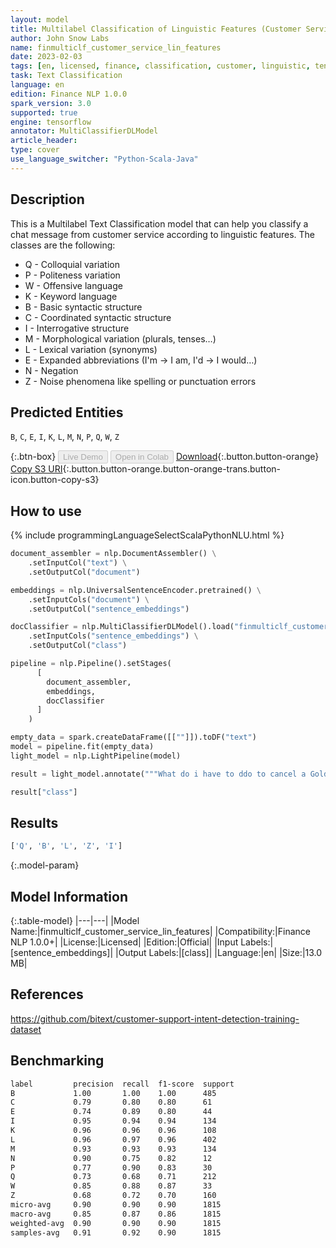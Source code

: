 ```yaml
---
layout: model
title: Multilabel Classification of Linguistic Features (Customer Service)
author: John Snow Labs
name: finmulticlf_customer_service_lin_features
date: 2023-02-03
tags: [en, licensed, finance, classification, customer, linguistic, tensorflow]
task: Text Classification
language: en
edition: Finance NLP 1.0.0
spark_version: 3.0
supported: true
engine: tensorflow
annotator: MultiClassifierDLModel
article_header:
type: cover
use_language_switcher: "Python-Scala-Java"
---
```


## Description

This is a Multilabel Text Classification model that can help you classify a chat message from customer service according to linguistic features. The classes are the following:
 - Q - Colloquial variation
 - P - Politeness variation
 - W - Offensive language
 - K - Keyword language
 - B - Basic syntactic structure
 - C - Coordinated syntactic structure
 - I - Interrogative structure
 - M - Morphological variation (plurals, tenses…)
 - L - Lexical variation (synonyms)
 - E - Expanded abbreviations (I'm -> I am, I'd -> I would…)
 - N - Negation
 - Z - Noise phenomena like spelling or punctuation errors

## Predicted Entities

`B`, `C`, `E`, `I`, `K`, `L`, `M`, `N`, `P`, `Q`, `W`, `Z`

{:.btn-box}
<button class="button button-orange" disabled>Live Demo</button>
<button class="button button-orange" disabled>Open in Colab</button>
[Download](https://s3.amazonaws.com/auxdata.johnsnowlabs.com/finance/models/finmulticlf_customer_service_lin_features_en_1.0.0_3.0_1675430237309.zip){:.button.button-orange}
[Copy S3 URI](s3://auxdata.johnsnowlabs.com/finance/models/finmulticlf_customer_service_lin_features_en_1.0.0_3.0_1675430237309.zip){:.button.button-orange.button-orange-trans.button-icon.button-copy-s3}

## How to use



<div class="tabs-box" markdown="1">
{% include programmingLanguageSelectScalaPythonNLU.html %}

```python
document_assembler = nlp.DocumentAssembler() \
    .setInputCol("text") \
    .setOutputCol("document")

embeddings = nlp.UniversalSentenceEncoder.pretrained() \
    .setInputCols("document") \
    .setOutputCol("sentence_embeddings")

docClassifier = nlp.MultiClassifierDLModel().load("finmulticlf_customer_service_lin_features", "en", "finance/models")\
    .setInputCols("sentence_embeddings") \
    .setOutputCol("class")

pipeline = nlp.Pipeline().setStages(
      [
        document_assembler,
        embeddings,
        docClassifier
      ]
    )

empty_data = spark.createDataFrame([[""]]).toDF("text")
model = pipeline.fit(empty_data)
light_model = nlp.LightPipeline(model)

result = light_model.annotate("""What do i have to ddo to cancel a Gold account""")

result["class"]
```

</div>

## Results

```bash
['Q', 'B', 'L', 'Z', 'I']
```

{:.model-param}
## Model Information

{:.table-model}
|---|---|
|Model Name:|finmulticlf_customer_service_lin_features|
|Compatibility:|Finance NLP 1.0.0+|
|License:|Licensed|
|Edition:|Official|
|Input Labels:|[sentence_embeddings]|
|Output Labels:|[class]|
|Language:|en|
|Size:|13.0 MB|

## References

https://github.com/bitext/customer-support-intent-detection-training-dataset

## Benchmarking

```bash
label         precision  recall  f1-score  support 
B             1.00       1.00    1.00      485     
C             0.79       0.80    0.80      61      
E             0.74       0.89    0.80      44      
I             0.95       0.94    0.94      134     
K             0.96       0.96    0.96      108     
L             0.96       0.97    0.96      402     
M             0.93       0.93    0.93      134     
N             0.90       0.75    0.82      12      
P             0.77       0.90    0.83      30      
Q             0.73       0.68    0.71      212     
W             0.85       0.88    0.87      33      
Z             0.68       0.72    0.70      160     
micro-avg     0.90       0.90    0.90      1815    
macro-avg     0.85       0.87    0.86      1815    
weighted-avg  0.90       0.90    0.90      1815    
samples-avg   0.91       0.92    0.90      1815   
```
